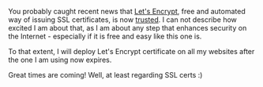 <!-- 
.. link: 
.. description: Planning a move to Let's Encrypt.
.. tags: ssl, letsencrypt
.. date: 2015/11/03 10:37:55
.. title: Let's encrypt!
.. slug: lets-encrypt
-->

You probably caught recent news that [Let's Encrypt](https://letsencrypt.org/), free and automated way of issuing SSL certificates, is now [trusted](https://letsencrypt.org/2015/10/19/lets-encrypt-is-trusted.html). I can not describe how excited I am about that, as I am about any step that enhances security on the Internet - especially if it is free and easy like this one is.

To that extent, I will deploy Let's Encrypt certificate on all my websites after the one I am using now expires.

Great times are coming! Well, at least regarding SSL certs :)
